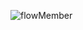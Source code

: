 ![flowMember](https://github.com/ckm45/jspGit/assets/91362374/c0345963-ec5a-452a-9db0-21cd84a7f6d3)

